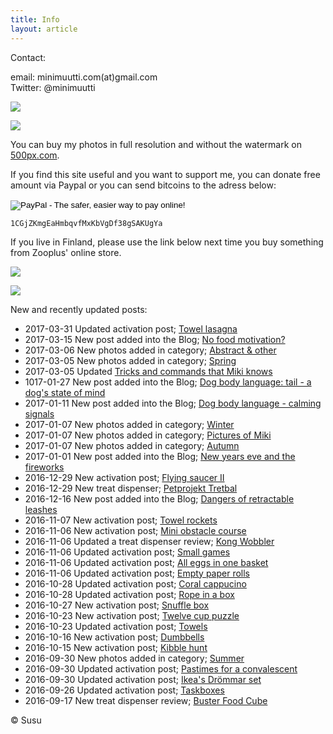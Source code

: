 ```yaml
---
title: Info
layout: article
---
```


Contact:

email: minimuutti.com(at)gmail.com<br/>
Twitter: @minimuutti

[![](https://dl.dropboxusercontent.com/sh/ea1wtnz7z734o12/AADN3gQnG6WMsOFYQTpumxJda/muut/Twitter%20logo_40.jpg)](https://twitter.com/minimuutti)

![](https://lh3.googleusercontent.com/rUi_U-5Iu5bgA0h60ykYVrw8kV3k10DMccmLkt_t2Vs=w245)

You can buy my photos in full resolution and without the watermark on [500px.com](https://500px.com/search?q=minimuutticom&type=market).

If you find this site useful and you want to support me, you can donate free amount via Paypal or you can send bitcoins to the adress below:

<p>
<form action="https://www.paypal.com/cgi-bin/webscr" method="post" target="_top">
<input type="hidden" name="cmd" value="_s-xclick">
<input type="hidden" name="hosted_button_id" value="YSDQ9E3APZA84">
<input type="image" src="https://www.paypalobjects.com/en_US/i/btn/btn_donateCC_LG.gif" border="0" name="submit" alt="PayPal - The safer, easier way to pay online!">
<img alt="" border="0" src="https://www.paypalobjects.com/en_US/i/scr/pixel.gif" width="1" height="1">
</form>
</p>

	1CGjZKmgEaHmbqvfMxKbVgDf38gSAKUgYa


If you live in Finland, please use the link below next time you buy something from Zooplus' online store.

![](https://dl.dropboxusercontent.com/sh/ea1wtnz7z734o12/AACCzL-JjXAN7IzVNYX9e1iCa/muut/minimute_.jpg)

[![](https://lh3.googleusercontent.com/MKwfsbFq7uu2wQQcpBMKzbeTWG_X6GHIw91FFzQ2LGw=w447)](http://clk.tradedoubler.com/click?p(210840)a(2526211)g(19927404)url(http://www.zooplus.fi/))

New and recently updated posts:

* 2017-03-31 Updated activation post; [Towel lasagna](http://minimuutti.com/en/activation/towel-lasagna/)
* 2017-03-15 New post added into the Blog; [No food motivation?](http://minimuutti.com/en/blog/no-food-motivation/)
* 2017-03-06 New photos added in category; [Abstract & other](http://minimuutti.com/en/photography/abstract-other/)
* 2017-03-05 New photos added in category; [Spring](http://minimuutti.com/en/photography/finnish-nature/spring/)
* 2017-03-05 Updated [Tricks and commands that Miki knows](http://minimuutti.com/en/tricks/tricks-and-cues-that-Miki-knows/)
* 1017-01-27 New post added into the Blog; [Dog body language: tail - a dog's state of mind](http://minimuutti.com/en/blog/dog-body-language-tail-dogs-state-of-mind/)
* 2017-01-11 New post added into the Blog; [Dog body language - calming signals](http://minimuutti.com/en/blog/dog-body-language-calming-signals/)
* 2017-01-07 New photos added in category; [Winter](http://minimuutti.com/en/photography/finnish-nature/winter/)
* 2017-01-07 New photos added in category; [Pictures of Miki](http://minimuutti.com/en/photography/pictures-of-miki/)
* 2017-01-07 New photos added in category; [Autumn](http://minimuutti.com/en/photography/finnish-nature/autumn/)
* 2017-01-01 New post added into the Blog; [New years eve and the fireworks](http://minimuutti.com/en/blog/new-years-eve-and-the-fireworks/)
* 2016-12-29 New activation post; [Flying saucer II](http://minimuutti.com/en/activation/flying-saucer-ii/)
* 2016-12-29 New treat dispenser; [Petprojekt Tretbal](http://minimuutti.com/en/treat-dispensers/petprojekt-tretbal/)
* 2016-12-16 New post added into the Blog; [Dangers of retractable leashes](http://minimuutti.com/en/blog/dangers-of-retractable-leashes/)
* 2016-11-07 New activation post; [Towel rockets](http://minimuutti.com/en/activation/towel-rockets/)
* 2016-11-06 New activation post; [Mini obstacle course](http://minimuutti.com/en/activation/mini-obstacle-course/)
* 2016-11-06 Updated a treat dispenser review; [Kong Wobbler](http://minimuutti.com/en/treat-dispensers/kong-wobbler/)
* 2016-11-06 Updated activation post; [Small games](http://minimuutti.com/en/activation/small-games/)
* 2016-11-06 Updated activation post; [All eggs in one basket](http://minimuutti.com/en/activation/all-eggs-in-one-basket/)
* 2016-11-06 Updated activation post; [Empty paper rolls](http://minimuutti.com/en/activation/empty-paper-rolls/)
* 2016-10-28 Updated activation post; [Coral cappucino](http://minimuutti.com/en/activation/coral-cappucino/)
* 2016-10-28 Updated activation post; [Rope in a box](http://minimuutti.com/en/activation/rope-in-a-box/)
* 2016-10-27 New activation post; [Snuffle box](http://minimuutti.com/en/activation/snuffle-box/)
* 2016-10-23 New activation post; [Twelve cup puzzle](http://minimuutti.com/en/activation/twelve-cup-puzzle/)
* 2016-10-23 Updated activation post; [Towels](http://minimuutti.com/en/activation/towels/)
* 2016-10-16 New activation post; [Dumbbells](http://minimuutti.com/en/activation/dumbbells/)
* 2016-10-15 New activation post; [Kibble hunt](http://minimuutti.com/en/activation/kibble-hunt/)
* 2016-09-30 New photos added in category; [Summer](http://minimuutti.com/en/photography/finnish-nature/summer/)
* 2016-09-30 Updated activation post; [Pastimes for a convalescent](http://minimuutti.com/en/activation/pastimes-for-a-convalescent/)
* 2016-09-30 Updated activation post; [Ikea's Drömmar set](http://minimuutti.com/en/activation/ikeas-drommar-set/)
* 2016-09-26 Updated activation post; [Taskboxes](http://minimuutti.com/en/activation/taskboxes/)
* 2016-09-17 New treat dispenser review; [Buster Food Cube](http://minimuutti.com/en/treat-dispensers/buster-food-cube/)

© Susu